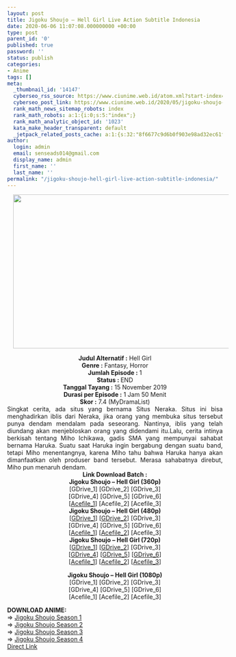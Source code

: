 ```yaml
---
layout: post
title: Jigoku Shoujo – Hell Girl Live Action Subtitle Indonesia
date: 2020-06-06 11:07:08.000000000 +00:00
type: post
parent_id: '0'
published: true
password: ''
status: publish
categories:
- Anime
tags: []
meta:
  _thumbnail_id: '14147'
  cyberseo_rss_source: https://www.ciunime.web.id/atom.xml?start-index=451&max-results=150
  cyberseo_post_link: https://www.ciunime.web.id/2020/05/jigoku-shoujo-hell-girl-live-action.html
  rank_math_news_sitemap_robots: index
  rank_math_robots: a:1:{i:0;s:5:"index";}
  rank_math_analytic_object_id: '1023'
  kata_make_header_transparent: default
  _jetpack_related_posts_cache: a:1:{s:32:"8f6677c9d6b0f903e98ad32ec61f8deb";a:2:{s:7:"expires";i:1647158765;s:7:"payload";a:0:{}}}
author:
  login: admin
  email: senseads014@gmail.com
  display_name: admin
  first_name: ''
  last_name: ''
permalink: "/jigoku-shoujo-hell-girl-live-action-subtitle-indonesia/"
---
```

<div class="separator" style="clear: both; text-align: center;"><a href="https://1.bp.blogspot.com/-tALttbAhRNY/XtOh2Olny-I/AAAAAAAAeJ0/3BHwQQrh9Tcau4RvGyM__Pg_ur0yNBguACLcBGAsYHQ/s1600/Jigoku%2BShoujo%2B%25E2%2580%2593%2BHell%2BGirl.jpg" imageanchor="1" style="margin-left: 1em; margin-right: 1em;"><img border="0" data-original-height="720" data-original-width="1280" height="360" src="{{ site.baseurl }}/assets/2020/06/Jigoku%2BShoujo%2B%25E2%2580%2593%2BHell%2BGirl.jpg" width="640" /></a></div>
<p>
<div style="text-align: center;"><b>Judul Alternatif :</b>&nbsp;Hell Girl</div>
<div style="text-align: center;"><b>Genre :</b>&nbsp;<b></b>Fantasy, Horror</div>
<div style="text-align: center;"><b>Jumlah Episode :</b>&nbsp;1<br /><b>Status :&nbsp;</b>END<br /><b>Tanggal Tayang :</b>&nbsp;15 November 2019<br /><b>Durasi per Episode :</b>&nbsp;1 Jam 50 Menit</div>
<div style="text-align: center;"><b>Skor :</b>&nbsp;7.4 (MyDramaList)</div>
<div style="text-align: center;"></div>
<div style="text-align: justify;">Singkat cerita, ada situs yang bernama Situs Neraka. Situs ini bisa menghadirkan iblis dari Neraka, jika orang yang membuka situs tersebut punya dendam mendalam pada seseorang. Nantinya, iblis yang telah diundang akan menjebloskan orang yang didendami itu.Lalu, cerita intinya berkisah tentang Miho Ichikawa, gadis SMA yang mempunyai sahabat bernama Haruka. Suatu saat Haruka ingin bergabung dengan suatu band, tetapi Miho menentangnya, karena Miho tahu bahwa Haruka hanya akan dimanfaatkan oleh produser band tersebut. Merasa sahabatnya direbut, Miho pun menaruh dendam.</div>
<div style="text-align: justify;"></div>
<div style="text-align: justify;"></div>
<div style="text-align: center;"><b>Link Download Batch :</b></div>
<div style="text-align: center;">
<div style="text-align: center;"><b>Jigoku Shoujo – Hell Girl&nbsp;(360p)</b></div>
</div>
<div style="text-align: center;">[GDrive_1] [GDrive_2] [GDrive_3]<br />[GDrive_4] [GDrive_5] [GDrive_6]<br />[<a href="https://acefile.co/f/24090651/doramaindo-id-jigoku-shoujo-live-action-2019-bluray-360p-mp4" target="_blank" rel="noopener">Acefile_1</a>] [Acefile_2] [Acefile_3]</div>
<div style="text-align: center;"></div>
<div style="text-align: center;"><b>Jigoku Shoujo – Hell Girl&nbsp;(480p)</b><br />[<a href="https://drive.google.com/uc?id=1geABoNcpwXLcjWBq22BtBkRkF6QoPcUn" target="_blank" rel="noopener">GDrive_1</a>] [<a href="https://drive.google.com/uc?export=download&amp;id=1NUDGyxJ2UB4jfE4pAkEUbEw2AfOj8sVN" target="_blank" rel="noopener">GDrive_2</a>] [GDrive_3]<br />[GDrive_4] [GDrive_5] [GDrive_6]<br />[<a href="https://acefile.co/f/24073951/neonime_jigoku-la-2019-bluray-480p-zip" target="_blank" rel="noopener">Acefile_1</a>] [<a href="https://acefile.co/f/24090654/doramaindo-id-jigoku-shoujo-live-action-2019-bluray-480p-mp4" target="_blank" rel="noopener">Acefile_2</a>] [Acefile_3]</div>
<div style="text-align: center;"><b>Jigoku Shoujo – Hell Girl&nbsp;(720p)</b><br />[<a href="https://drive.google.com/uc?id=16vz38D-XIOfGy_zNpFkiY4I3jMVz-as3" target="_blank" rel="noopener">GDrive_1</a>] [<a href="https://drive.google.com/uc?export=download&amp;id=1J-fNGAj8So5vWN0HtL_WA6NXNyyktsJm" target="_blank" rel="noopener">GDrive_2</a>] [GDrive_3]<br />[<a href="https://drive.google.com/uc?id=12KAATVreh62BM2m1l4c6pOaq1en7Gkv4" target="_blank" rel="noopener">GDrive_4</a>] [<a href="https://drive.google.com/uc?id=1e3oxbE9a6fBFjeV-i9Tsildg_3c7RoRh" target="_blank" rel="noopener">GDrive_5</a>] [<a href="https://drive.google.com/uc?id=1j11-k_M1k3uwd0J41MWZCMiNFsSIMddQ" target="_blank" rel="noopener">GDrive_6</a>]<br />[<a href="https://acefile.co/f/24073746/neonime_jigoku-shoujo-live-action-2019-bluray-720p-zip" target="_blank" rel="noopener">Acefile_1</a>] [<a href="https://acefile.co/f/24090653/doramaindo-id-jigoku-shoujo-live-action-2019-bluray-720p-mp4" target="_blank" rel="noopener">Acefile_2</a>] [<a href="https://acefile.co/f/24314096/wibudesu-com-gadis-hell-la-bd-720p-rar" target="_blank" rel="noopener">Acefile_3</a>]</p>
<p><b>Jigoku Shoujo – Hell Girl&nbsp;(1080p)</b><br />[GDrive_1] [GDrive_2] [GDrive_3]<br />[GDrive_4] [GDrive_5] [GDrive_6]<br />[Acefile_1] [Acefile_2] [Acefile_3]
<div style="text-align: left;"></div>
<div style="text-align: left;"></div>
<div style="text-align: left;"><b>DOWNLOAD ANIME:</b></div>
<div style="text-align: left;">=&gt;&nbsp;<a href="https://www.ciunime.web.id/2019/07/jigoku-shoujo-season-1-episode-01-26.html" target="_blank" rel="noopener">Jigoku Shoujo Season 1</a></div>
<div style="text-align: left;">=&gt;&nbsp;<a href="https://www.ciunime.web.id/2019/07/jigoku-shoujo-season-2-episode-01-26.html" target="_blank" rel="noopener">Jigoku Shoujo Season 2</a></div>
<div style="text-align: left;">=&gt;&nbsp;<a href="https://www.ciunime.web.id/2019/07/jigoku-shoujo-season-3-episode-01-26.html" target="_blank" rel="noopener">Jigoku Shoujo Season 3</a></div>
<div style="text-align: left;">=&gt;&nbsp;<a href="https://www.ciunime.web.id/2019/07/jigoku-shoujo-season-4-episode-01-06.html" target="_blank" rel="noopener">Jigoku Shoujo Season 4</a></div>
<div style="text-align: left;"></div>
</div>
<link rel="stylesheet" href="https://cdnjs.cloudflare.com/ajax/libs/font-awesome/4.7.0/css/font-awesome.min.css" />
<div class="divbtn"> <a href="https://handymansurrender.com/fihup8buzv?key=94550f7ce39444073321dde3b8782f97" class="btn"><i class="fa fa-download"></i> Direct Link</a> </div>
